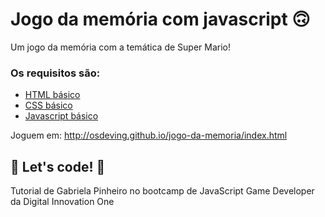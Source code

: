 # Jogo da memória com javascript 🙃

Um jogo da memória com a temática de Super Mario! 

### Os requisitos são:

* [HTML básico](https://www.w3schools.com/html/)
* [CSS básico](https://developer.mozilla.org/pt-BR/docs/Web/CSS)
* [Javascript básico](https://developer.mozilla.org/pt-BR/docs/Web/JavaScript)
 
Joguem em: http://osdeving.github.io/jogo-da-memoria/index.html

## 🚀 Let's code! 🚀

Tutorial de Gabriela Pinheiro no bootcamp de JavaScript Game Developer da Digital Innovation One
